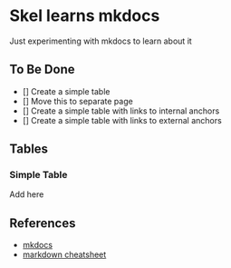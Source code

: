 # Skel learns mkdocs

Just experimenting with mkdocs to learn about it 

## To Be Done

  - [] Create a simple table
  - [] Move this to separate page 
  - [] Create a simple table with links to internal anchors
  - [] Create a simple table with links to external anchors

## Tables  

### Simple Table
Add here  

## References 

  - [mkdocs](https://www.mkdocs.org) 
  - [markdown cheatsheet](https://www.markdownguide.org/cheat-sheet/)